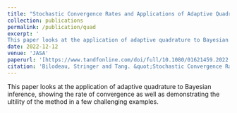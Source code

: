 ```yaml
---
title: "Stochastic Convergence Rates and Applications of Adaptive Quadrature in Bayesian Inference"
collection: publications
permalink: /publication/quad
excerpt: '
This paper looks at the application of adaptive quadrature to Bayesian inference, showing the rate of convergence as well as demonstrating the ultility of the method in a few challenging examples.'
date: 2022-12-12
venue: 'JASA'
paperurl: '[https://www.tandfonline.com/doi/full/10.1080/01621459.2022.2141635]'
citation: 'Bilodeau, Stringer and Tang. &quot;Stochastic Convergence Rates and Applications of Adaptive Quadrature in Bayesian Inference.&quot; <i>Journal of the American Statistical Association</i>, 1-11.'
---
```

This paper looks at the application of adaptive quadrature to Bayesian inference, showing the rate of convergence as well as demonstrating the ultility of the method in a few challenging examples.

